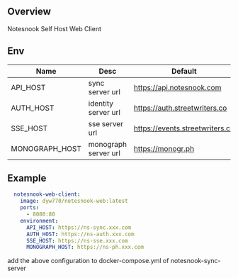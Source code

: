 ## Overview

Notesnook Self Host Web Client

## Env

| Name           | Desc                 | Default                         |
|----------------|----------------------|---------------------------------|
| API_HOST       | sync server url      | https://api.notesnook.com       |
| AUTH_HOST      | identity server url  | https://auth.streetwriters.co   |
| SSE_HOST       | sse server url       | https://events.streetwriters.co |
| MONOGRAPH_HOST | monograph server url | https://monogr.ph               |

## Example 

```yaml
  notesnook-web-client:
    image: dyw770/notesnook-web:latest
    ports:
      - 8080:80
    environment:
      API_HOST: https://ns-sync.xxx.com
      AUTH_HOST: https://ns-auth.xxx.com
      SSE_HOST: https://ns-sse.xxx.com
      MONOGRAPH_HOST: https://ns-ph.xxx.com
```

add the above configuration to docker-compose.yml of notesnook-sync-server